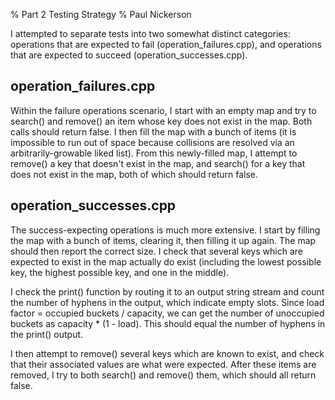 % Part 2 Testing Strategy
% Paul Nickerson

I attempted to separate tests into two somewhat distinct categories: operations that are expected to fail (operation_failures.cpp), and operations that are expected to succeed (operation_successes.cpp). 

operation_failures.cpp
------------

Within the failure operations scenario, I start with an empty map and try to search() and remove() an item whose key does not exist in the map. Both calls should return false. I then fill the map with a bunch of items (it is impossible to run out of space because collisions are resolved via an arbitrarily-growable liked list). From this newly-filled map, I attempt to remove() a key that doesn't exist in the map, and search() for a key that does not exist in the map, both of which should return false.


operation_successes.cpp
------------

The success-expecting operations is much more extensive. I start by filling the map with a bunch of items, clearing it, then filling it up again. The map should then report the correct size. I check that several keys which are expected to exist in the map actually do exist (including the lowest possible key, the highest possible key, and one in the middle). 

I check the print() function by routing it to an output string stream and count the number of hyphens in the output, which indicate empty slots. Since load factor = occupied buckets / capacity, we can get the number of unoccupied buckets as capacity * (1 - load). This should equal the number of hyphens in the print() output.

I then attempt to remove() several keys which are known to exist, and check that their associated values are what were expected. After these items are removed, I try to both search() and remove() them, which should all return false.